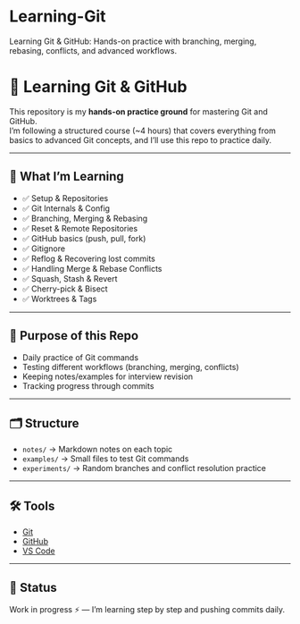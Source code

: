 # Learning-Git
Learning Git &amp; GitHub: Hands-on practice with branching, merging, rebasing, conflicts, and advanced workflows.

# 🚀 Learning Git & GitHub

This repository is my **hands-on practice ground** for mastering Git and GitHub.  
I’m following a structured course (~4 hours) that covers everything from basics to advanced Git concepts, and I’ll use this repo to practice daily.

---

## 📌 What I’m Learning

- ✅ Setup & Repositories  
- ✅ Git Internals & Config  
- ✅ Branching, Merging & Rebasing  
- ✅ Reset & Remote Repositories  
- ✅ GitHub basics (push, pull, fork)  
- ✅ Gitignore  
- ✅ Reflog & Recovering lost commits  
- ✅ Handling Merge & Rebase Conflicts  
- ✅ Squash, Stash & Revert  
- ✅ Cherry-pick & Bisect  
- ✅ Worktrees & Tags  

---

## 🎯 Purpose of this Repo
- Daily practice of Git commands  
- Testing different workflows (branching, merging, conflicts)  
- Keeping notes/examples for interview revision  
- Tracking progress through commits  

---

## 🗂️ Structure
- `notes/` → Markdown notes on each topic  
- `examples/` → Small files to test Git commands  
- `experiments/` → Random branches and conflict resolution practice  

---

## 🛠️ Tools
- [Git](https://git-scm.com/)  
- [GitHub](https://github.com/)  
- [VS Code](https://code.visualstudio.com/)  

---

## 🚧 Status
Work in progress ⚡ — I’m learning step by step and pushing commits daily.
